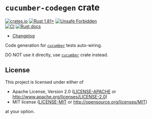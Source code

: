 `cucumber-codegen` crate
========================

[![crates.io](https://img.shields.io/crates/v/cucumber-codegen.svg?maxAge=2592000 "crates.io")](https://crates.io/crates/cucumber-codegen)
[![Rust 1.81+](https://img.shields.io/badge/rustc-1.81+-lightgray.svg "Rust 1.81+")](https://blog.rust-lang.org/2024/09/05/Rust-1.81.0.html)
[![Unsafe Forbidden](https://img.shields.io/badge/unsafe-forbidden-success.svg "Unsafe forbidden")](https://github.com/rust-secure-code/safety-dance)  
[![CI](https://github.com/cucumber-rs/cucumber/workflows/CI/badge.svg?branch=main "CI")](https://github.com/cucumber-rs/cucumber/actions?query=workflow%3ACI+branch%3Amain)
[![Rust docs](https://docs.rs/cucumber-codegen/badge.svg "Rust docs")](https://docs.rs/cucumber-codegen)

- [Changelog](https://github.com/cucumber-rs/cucumber/blob/main/codegen/CHANGELOG.md)

Code generation for [`cucumber`] tests auto-wiring.

DO NOT use it directly, use [`cucumber`] crate instead.




## License

This project is licensed under either of

* Apache License, Version 2.0 ([LICENSE-APACHE](https://github.com/cucumber-rs/cucumber/blob/main/LICENSE-APACHE) or <http://www.apache.org/licenses/LICENSE-2.0>)
* MIT license ([LICENSE-MIT](https://github.com/cucumber-rs/cucumber/blob/main/LICENSE-MIT) or <http://opensource.org/licenses/MIT>)

at your option.




[`cucumber`]: https://docs.rs/cucumber
